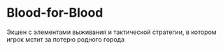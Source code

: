 # Blood-for-Blood
Экшен с элементами выживания и тактической стратегии, в котором игрок мстит за потерю родного города
